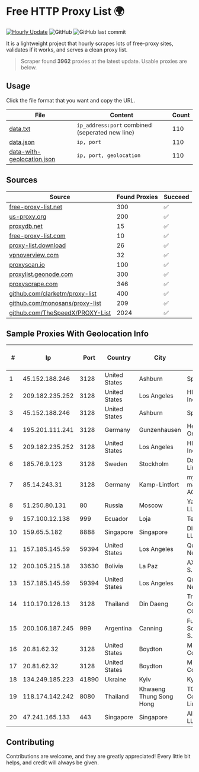 
# Free HTTP Proxy List 🌍

[![Hourly Update](https://github.com/mertguvencli/http-proxy-list/actions/workflows/main.yml/badge.svg?branch=main)](https://github.com/mertguvencli/http-proxy-list/actions/workflows/main.yml)
![GitHub](https://img.shields.io/github/license/mertguvencli/http-proxy-list)
![GitHub last commit](https://img.shields.io/github/last-commit/mertguvencli/http-proxy-list)

It is a lightweight project that hourly scrapes lots of free-proxy sites, validates if it works, and serves a clean proxy list.


> Scraper found **3962** proxies at the latest update. Usable proxies are below.

## Usage

Click the file format that you want and copy the URL.


|File|Content|Count|
|----|-------|-----|
|[data.txt](https://raw.githubusercontent.com/mertguvencli/http-proxy-list/main/proxy-list/data.txt)|`ip_address:port` combined (seperated new line)|110|
|[data.json](https://raw.githubusercontent.com/mertguvencli/http-proxy-list/main/proxy-list/data.json)|`ip, port`|110|
|[data-with-geolocation.json](https://raw.githubusercontent.com/mertguvencli/http-proxy-list/main/proxy-list/data-with-geolocation.json)|`ip, port, geolocation`|110|

## Sources

|Source|Found Proxies|Succeed|
|------|-------------|-------|
|[free-proxy-list.net](https://free-proxy-list.net)|300|✅|
|[us-proxy.org](https://www.us-proxy.org)|200|✅|
|[proxydb.net](http://proxydb.net)|15|✅|
|[free-proxy-list.com](https://free-proxy-list.com/?page=&port=&type%5B%5D=http&type%5B%5D=https&up_time=0&search=Search)|10|✅|
|[proxy-list.download](https://www.proxy-list.download/HTTP)|26|✅|
|[vpnoverview.com](https://vpnoverview.com/privacy/anonymous-browsing/free-proxy-servers)|32|✅|
|[proxyscan.io](https://www.proxyscan.io)|100|✅|
|[proxylist.geonode.com](https://proxylist.geonode.com/api/proxy-list?limit=300&page=1&sort_by=lastChecked&sort_type=desc&protocols=http,https)|300|✅|
|[proxyscrape.com](https://api.proxyscrape.com/v2/?request=displayproxies&protocol=http&timeout=10000&country=all&ssl=all&anonymity=all)|346|✅|
|[github.com/clarketm/proxy-list](https://raw.githubusercontent.com/clarketm/proxy-list/master/proxy-list-raw.txt)|400|✅|
|[github.com/monosans/proxy-list](https://raw.githubusercontent.com/monosans/proxy-list/main/proxies/http.txt)|209|✅|
|[github.com/TheSpeedX/PROXY-List](https://raw.githubusercontent.com/TheSpeedX/PROXY-List/master/http.txt)|2024|✅|


## Sample Proxies With Geolocation Info

|#|Ip|Port|Country|City|Internet Service Provider|
|-|--|----|-------|----|-------------------------|
|1|45.152.188.246|3128|United States|Ashburn|Sprint|
|2|209.182.235.252|3128|United States|Los Angeles|HIVELOCITY, Inc.|
|3|45.152.188.246|3128|United States|Ashburn|Sprint|
|4|195.201.111.241|3128|Germany|Gunzenhausen|Hetzner Online GmbH|
|5|209.182.235.252|3128|United States|Los Angeles|HIVELOCITY, Inc.|
|6|185.76.9.123|3128|Sweden|Stockholm|DataCamp Limited|
|7|85.14.243.31|3128|Germany|Kamp-Lintfort|myLoc managed IT AG|
|8|51.250.80.131|80|Russia|Moscow|Yandex.Cloud LLC|
|9|157.100.12.138|999|Ecuador|Loja|Telconet S.A|
|10|159.65.5.182|8888|Singapore|Singapore|DigitalOcean, LLC|
|11|157.185.145.59|59394|United States|Los Angeles|Quantil Networks Inc|
|12|200.105.215.18|33630|Bolivia|La Paz|AXS Bolivia S. A.|
|13|157.185.145.59|59394|United States|Los Angeles|Quantil Networks Inc|
|14|110.170.126.13|3128|Thailand|Din Daeng|True Internet Corporation CO. Ltd.|
|15|200.106.187.245|999|Argentina|Canning|Fullnet Solutions S.A.S.|
|16|20.81.62.32|3128|United States|Boydton|Microsoft Corporation|
|17|20.81.62.32|3128|United States|Boydton|Microsoft Corporation|
|18|134.249.185.223|41890|Ukraine|Kyiv|Kyivstar UA|
|19|118.174.142.242|8080|Thailand|Khwaeng Thung Song Hong|TOT Public Company Limited|
|20|47.241.165.133|443|Singapore|Singapore|Alibaba.com LLC|



## Contributing

Contributions are welcome, and they are greatly appreciated! Every
little bit helps, and credit will always be given.

